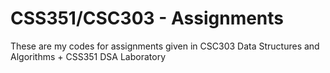 # CSS351/CSC303 - Assignments

These are my codes for assignments given in CSC303 Data Structures and Algorithms + CSS351 DSA Laboratory
